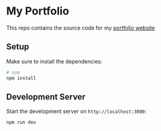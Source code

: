 # My Portfolio

This repo contains the source code for my [portfolio website](https://damola-badmus-taiwo.vercel.app/)

## Setup

Make sure to install the dependencies:

```bash
# npm
npm install
```

## Development Server

Start the development server on `http://localhost:3000`:

```bash
npm run dev
```
